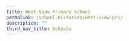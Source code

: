 ```yaml
---
title: West View Primary School
permalink: /school-histories/west-view-pri/
description: ""
third_nav_title: Schools
---
```



